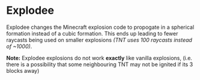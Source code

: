 # Explodee

Explodee changes the Minecraft explosion code to propogate in a spherical formation instead of a cubic formation. This ends up leading to fewer raycasts being used on smaller explosions *(TNT uses 100 raycasts instead of ~1000)*.

**Note:** Explodee explosions do not work __exactly__ like vanilla explosions, (i.e. there is a possibility that some neighbouring TNT may not be ignited if its 3 blocks away)
